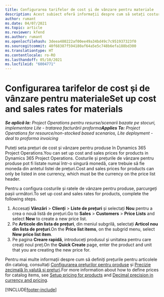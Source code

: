 ```yaml
---
title: Configurarea tarifelor de cost și de vânzare pentru materiale
description: Acest subiect oferă informații despre cum să setați costurile și ratele de vânzare pentru materialele utilizate în proiecte.
author: rumant
ms.date: 04/07/2021
ms.topic: article
ms.reviewer: kfend
ms.author: rumant
ms.openlocfilehash: 3deea480222af00ee49a34bd49c7c951937323f0
ms.sourcegitcommit: 40f68387f594180af64a5e5c748b6efa188bd300
ms.translationtype: HT
ms.contentlocale: ro-RO
ms.lasthandoff: 05/10/2021
ms.locfileid: "6004771"
---
```

# <a name="set-up-cost-and-sales-rates-for-materials"></a><span data-ttu-id="dfbe1-103">Configurarea tarifelor de cost și de vânzare pentru materiale</span><span class="sxs-lookup"><span data-stu-id="dfbe1-103">Set up cost and sales rates for materials</span></span>

<span data-ttu-id="dfbe1-104">_**Se aplică la:** Project Operations pentru resurse/scenarii bazate pe stocuri, implementare Lite - tratarea facturării proforma_</span><span class="sxs-lookup"><span data-stu-id="dfbe1-104">_**Applies To:** Project Operations for resource/non-stocked based scenarios, Lite deployment - deal to proforma invoicing_</span></span>

<span data-ttu-id="dfbe1-105">Puteți seta prețuri de cost și vânzare pentru produse în Dynamics 365 Project Operations.</span><span class="sxs-lookup"><span data-stu-id="dfbe1-105">You can set up cost and sales prices for products in Dynamics 365 Project Operations.</span></span> <span data-ttu-id="dfbe1-106">Costurile și prețurile de vânzare pentru produse pot fi listate numai într-o singură monedă, care trebuie să fie moneda din antetul listei de prețuri.</span><span class="sxs-lookup"><span data-stu-id="dfbe1-106">Cost and sales prices for products can only be listed in one currency, which must be the currency on the price list header.</span></span>

<span data-ttu-id="dfbe1-107">Pentru a configura costurile și ratele de vânzare pentru produse, parcurgeți pașii următori.</span><span class="sxs-lookup"><span data-stu-id="dfbe1-107">To set up cost and sales rates for products, complete the following steps.</span></span> 

1. <span data-ttu-id="dfbe1-108">Accesați **Vânzări** > **Clienți** > **Liste de prețuri** și selectați **Nou** pentru a crea o nouă listă de prețuri.</span><span class="sxs-lookup"><span data-stu-id="dfbe1-108">Go to **Sales** > **Customers** > **Price Lists** and select **New** to create a new price list.</span></span> 
2. <span data-ttu-id="dfbe1-109">Pe **Articole din lista de prețuri**, din meniul subgrilă, selectați **Articol nou din lista de prețuri**.</span><span class="sxs-lookup"><span data-stu-id="dfbe1-109">On the **Price list items**, on the subgrid menu, select **New price list item**.</span></span> 
3. <span data-ttu-id="dfbe1-110">Pe pagina **Creare rapidă**, introduceți produsul și unitatea pentru care creați noul preț.</span><span class="sxs-lookup"><span data-stu-id="dfbe1-110">On the **Quick Create** page, enter the product and unit that you are creating the new price for.</span></span>

<span data-ttu-id="dfbe1-111">Pentru mai multe informații despre cum să definiți prețurile pentru articolele din catalog, consultați [Configurarea prețurilor pentru produse](/dynamics365/sales-enterprise/create-price-lists-price-list-items-define-pricing-products.md) și [Precizie zecimală în valută și prețuri](/dynamics365/sales-enterprise/decimal-precision-currency-pricing.md).</span><span class="sxs-lookup"><span data-stu-id="dfbe1-111">For more information about how to define prices for catalog items, see [Setup pricing for products](/dynamics365/sales-enterprise/create-price-lists-price-list-items-define-pricing-products.md) and [Decimal precision in currency and pricing](/dynamics365/sales-enterprise/decimal-precision-currency-pricing.md).</span></span>

[!INCLUDE[footer-include](../includes/footer-banner.md)]
